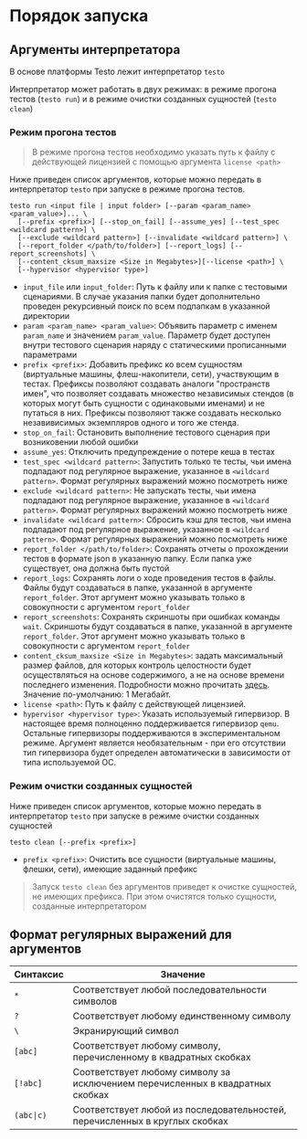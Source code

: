 # Порядок запуска

## Аргументы интерпретатора

В основе платформы Testo лежит интерпретатор `testo`

Интерпретатор может работать в двух режимах: в режиме прогона тестов
(`testo run`) и в режиме очистки созданных сущностей (`testo clean`)

### Режим прогона тестов

> В режиме прогона тестов необходимо указать путь к файлу с действующей
> лицензией с помощью аргумента `license <path>`

Ниже приведен список аргументов, которые можно передать в интерпретатор
`testo` при запуске в режиме прогона тестов.

```text
testo run <input file | input folder> [--param <param_name> <param_value>]... \
  [--prefix <prefix>] [--stop_on_fail] [--assume_yes] [--test_spec <wildcard pattern>] \
  [--exclude <wildcard pattern>] [--invalidate <wildcard pattern>] \
  [--report_folder </path/to/folder>] [--report_logs] [--report_screenshots] \
  [--content_cksum_maxsize <Size in Megabytes>][--license <path>] \
  [--hypervisor <hypervisor type>]
```

-   `input_file` или `input_folder`: Путь к файлу или к папке с
    тестовыми сценариями. В случае указания папки будет дополнительно
    проведен рекурсивный поиск по всем подпапкам в указанной директории
-   `param <param_name> <param_value>`: Объявить параметр с именем
    `param_name` и значением `param_value`. Параметр будет доступен
    внутри тестового сценария наряду с статическими прописанными
    параметрами
-   `prefix <prefix>`: Добавить префикс ко всем сущностям (виртуальные
    машины, флеш-накопители, сети), участвующим в тестах. Префиксы
    позволяют создавать аналоги "пространств имен", что позволяет
    создавать множество независимых стендов (в которых могут быть
    сущности с одинаковыми именами) и не путаться в них. Префиксы
    позволяют также создавать несколько незавивисимых экземпляров одного
    и того же стенда.
-   `stop_on_fail`: Остановить выполнение тестового сценария при
    возниковении любой ошибки
-   `assume_yes`: Отключить предупреждение о потере кеша в тестах
-   `test_spec <wildcard pattern>`: Запустить только те тесты, чьи имена
    подпадают под регулярное выражение, указанное в
    `<wildcard pattern>`. Формат регулярных выражений можно посмотреть
    ниже
-   `exclude <wildcard pattern>`: Не запускать тесты, чьи имена
    подпадают под регулярное выражение, указанное в
    `<wildcard pattern>`. Формат регулярных выражений можно посмотреть
    ниже
-   `invalidate <wildcard pattern>`: Сбросить кэш для тестов, чьи имена
    подпадают под регулярное выражение, указанное в
    `<wildcard pattern>`. Формат регулярных выражений можно посмотреть
    ниже
-   `report_folder </path/to/folder>`: Сохранять отчеты о прохождении
    тестов в формате json в указанную папку. Если папка уже существует,
    она должна быть пустой
-   `report_logs`: Сохранять логи о ходе проведения тестов в файлы.
    Файлы будут создаваться в папке, указанной в аргументе
    `report_folder`. Этот аргумент можно указывать только в совокупности
    с аргументом `report_folder`
-   `report_screenshots`: Сохранять скриншоты при ошибках команды
    `wait`. Скриншоты будут создаваться в папке, указанной в аргументе
    `report_folder`. Этот аргумент можно указывать только в совокупности
    с аргументом `report_folder`
-   `content_cksum_maxsize <Size in Megabytes>`: задать максимальный размер
    файлов, для которых контроль целостности будет осуществляться на основе
    содержимого, а не на основе времени последнего изменения. Подробности можно прочитать [здесь](/docs/lang/test#проверка-кеша).
    Значение по-умолчанию: 1 Мегабайт.
-   `license <path>`: Путь к файлу с действующей лицензией.
-   `hypervisor <hypervisor type>`: Указать используемый гипервизор. В
    настоящее время полноценно поддерживается гипервизор `qemu`.
    Остальные гипервизоры поддерживаются в экспериментальном режиме.
    Аргумент является необязательным - при его отсутствии тип
    гипервизора будет определен автоматически в зависимости от типа
    используемой ОС.

### Режим очистки созданных сущностей

Ниже приведен список аргументов, которые можно передать в интерпретатор
`testo` при запуске в режиме очистки созданных сущностей

```text
testo clean [--prefix <prefix>]
```

-   `prefix <prefix>`: Очистить все сущности (виртуальные машины,
    флешки, сети), имеющие заданный префикс

> Запуск `testo clean` без аргументов приведет к очистке сущностей, не
> имеющих префикса. При этом очистятся только сущности, созданные
> интерпретатором

## Формат регулярных выражений для аргументов

| Синтаксис | Значение |
| --- | --- |
| `*` | Соответствует любой последовательности символов |
| `?` | Соответствует любому единственному символу |
| `\` | Экранирующий символ |
| `[abc]` | Соответствует любому символу, перечисленному в квадратных скобках |
| `[!abc]` | Соответствует любому символу за исключением перечисленных в квадратных скобках |
| <code>(abc&#124;c)</code> | Соответствует любой из последовательностей, перечисленных в круглых скобках |
